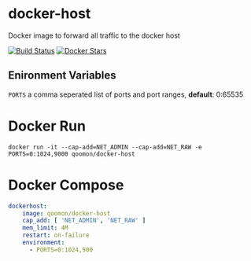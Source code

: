 # docker-host
Docker image to forward all traffic to the docker host

[![Build Status](https://travis-ci.org/qoomon/docker-host.svg?branch=master)](https://travis-ci.org/qoomon/docker-host)
[![Docker Stars](https://img.shields.io/docker/pulls/qoomon/docker-host.svg)](https://hub.docker.com/r/qoomon/docker-host/)

## Enironment Variables
`PORTS` a comma seperated list of ports and port ranges, **default**: 0:65535 

# Docker Run
```docker run -it --cap-add=NET_ADMIN --cap-add=NET_RAW -e PORTS=0:1024,9000 qoomon/docker-host```

# Docker Compose
```yaml
dockerhost:
    image: qoomon/docker-host
    cap_add: [ 'NET_ADMIN', 'NET_RAW' ]
    mem_limit: 4M
    restart: on-failure
    environment:
      - PORTS=0:1024,900
```
